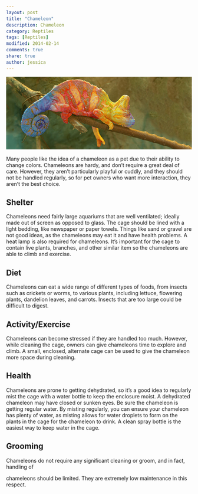 ```yaml
---
layout: post
title: "Chameleon"
description: Chameleon
category: Reptiles
tags: [Reptiles]
modified: 2014-02-14
comments: true
share: true
author: jessica
---
```


<img src="/images/chameleon-1.jpg" class="img-post">

Many people like the idea of a chameleon as a pet due to their ability to change colors. 
Chameleons are hardy, and don’t require a great deal of care. However, they aren’t 
particularly playful or cuddly, and they should not be handled regularly, so for pet owners 
who want more interaction, they aren’t the best choice.

## Shelter

Chameleons need fairly large aquariums that are well ventilated; ideally made out 
of screen as opposed to glass. The cage should be lined with a light bedding, like 
newspaper or paper towels. Things like sand or gravel are not good ideas, as the 
chameleons may eat it and have health problems. A heat lamp is also required for 
chameleons. It’s important for the cage to contain live plants, branches, and other 
similar item so the chameleons are able to climb and exercise.

## Diet

Chameleons can eat a wide range of different types of foods, from insects such as 
crickets or worms, to various plants, including lettuce, flowering plants, dandelion leaves, 
and carrots. Insects that are too large could be difficult to digest.

## Activity/Exercise
Chameleons can become stressed if they are handled too much. However, while 
cleaning the cage, owners can give chameleons time to explore and climb. A small, 
enclosed, alternate cage can be used to give the chameleon more space during 
cleaning.

## Health

Chameleons are prone to getting dehydrated, so it’s a good idea to regularly mist the 
cage with a water bottle to keep the enclosure moist. A dehydrated chameleon may 
have closed or sunken eyes. Be sure the chameleon is getting regular water. By misting 
regularly, you can ensure your chameleon has plenty of water, as misting allows for 
water droplets to form on the plants in the cage for the chameleon to drink. A clean 
spray bottle is the easiest way to keep water in the cage.

## Grooming

Chameleons do not require any significant cleaning or groom, and in fact, handling of 

chameleons should be limited. They are extremely low maintenance in this respect.


